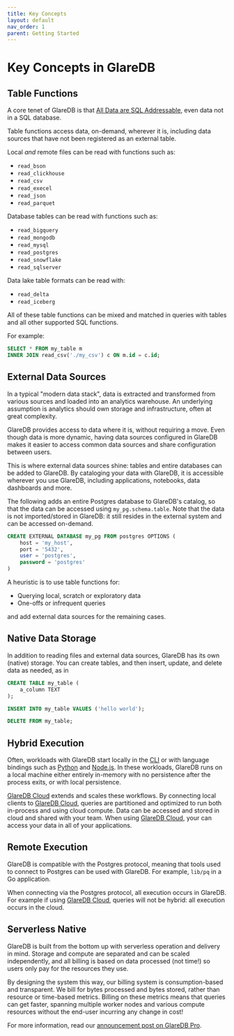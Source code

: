```yaml
---
title: Key Concepts
layout: default
nav_order: 1
parent: Getting Started
---
```


# Key Concepts in GlareDB

## Table Functions

A core tenet of GlareDB is that [All Data are SQL Addressable], even data not
in a SQL database.

Table functions access data, on-demand, wherever it is, including data sources
that have not been registered as an external table.

Local _and_ remote files can be read with functions such as:

<!-- TODO: add links -->

- `read_bson`
- `read_clickhouse`
- `read_csv`
- `read_execel`
- `read_json`
- `read_parquet`

Database tables can be read with functions such as:

- `read_bigquery`
- `read_mongodb`
- `read_mysql`
- `read_postgres`
- `read_snowflake`
- `read_sqlserver`

Data lake table formats can be read with:

- `read_delta`
- `read_iceberg`

All of these table functions can be mixed and matched in queries with tables
and all other supported SQL functions.

For example:

```sql
SELECT * FROM my_table m
INNER JOIN read_csv('./my_csv') c ON m.id = c.id;
```

## External Data Sources

In a typical "modern data stack", data is extracted and transformed from various
sources and loaded into an analytics warehouse. An underlying assumption is
analytics should own storage and infrastructure, often at great complexity.

GlareDB provides access to data where it is, without requiring a move.
Even though data is more dynamic, having data sources configured in GlareDB
makes it easier to access common data sources and share configuration between
users.

This is where external data sources shine: tables and entire databases can be
added to GlareDB. By cataloging your data with GlareDB, it is accessible
wherever you use GlareDB, including applications, notebooks, data dashboards
and more.

The following adds an entire Postgres database to GlareDB's catalog, so that the
data can be accessed using `my_pg.schema.table`. Note that the data is not
imported/stored in GlareDB: it still resides in the external system and can
be accessed on-demand.

```sql
CREATE EXTERNAL DATABASE my_pg FROM postgres OPTIONS (
    host = 'my_host',
    port = '5432',
    user = 'postgres',
    password = 'postgres'
)
```

A heuristic is to use table functions for:

- Querying local, scratch or exploratory data
- One-offs or infrequent queries

and add external data sources for the remaining cases.

## Native Data Storage

In addition to reading files and external data sources, GlareDB has its own
(native) storage. You can create tables, and then insert, update, and delete
data as needed, as in

```sql
CREATE TABLE my_table (
    a_column TEXT
);

INSERT INTO my_table VALUES ('hello world');

DELETE FROM my_table;
```

## Hybrid Execution

Often, workloads with GlareDB start locally in the [CLI] or with language
bindings such as [Python] and [Node.js]. In these workloads, GlareDB runs on
a local machine either entirely in-memory with no persistence after the process
exits, or with local persistence.

[GlareDB Cloud] extends and scales these workflows. By connecting local clients
to [GlareDB Cloud], queries are partitioned and optimized to run both in-process
and using cloud compute. Data can be accessed and stored in cloud and shared
with your team. When using [GlareDB Cloud], your can access your data in all of
your applications.

## Remote Execution

GlareDB is compatible with the Postgres protocol, meaning that tools used to
connect to Postgres can be used with GlareDB. For example, `lib/pq` in a Go
application.

When connecting via the Postgres protocol, all execution occurs in GlareDB. For
example if using [GlareDB Cloud], queries will not be hybrid: all execution
occurs in the cloud.

## Serverless Native

GlareDB is built from the bottom up with serverless operation and delivery in
mind. Storage and compute are separated and can be scaled independently, and all
billing is based on data processed (not time!) so users only pay for the
resources they use.

By designing the system this way, our billing system is consumption-based and
transparent. We bill for bytes processed and bytes stored, rather than resource
or time-based metrics. Billing on these metrics means that queries can get
faster, spanning multiple worker nodes and various compute resources without
the end-user incurring any change in cost!

For more information, read our [announcement post on GlareDB Pro].

[All Data are SQL Addressable]: https://glaredb.com/blog/explain-glaredb-to-your-friends
[GlareDB Cloud]: https://console.glaredb.com
[CLI]: /introduction/installation/locally-cli.html
[Python]: /introduction/installation/python-bindings.html
[Node.js]: /introduction/installation/node_bindings.html
[announcement post on GlareDB Pro]: https://glaredb.com/blog/glaredb-pro-release-announcement

